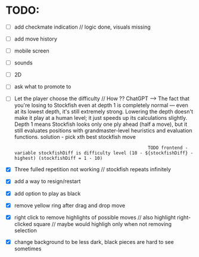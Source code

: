 
# TODO:
- [ ] add checkmate indication // logic done, visuals missing
- [ ] add move history
- [ ] mobile screen
- [ ] sounds
- [ ] 2D
- [ ] ask what to promote to
- [ ] Let the player choose the difficulty // How ??  ChatGPT --> The fact that you're losing to Stockfish even at depth 1 is completely normal — even at its lowest depth, it's
                                                                    still extremely strong. Lowering the depth doesn't make it play at a human level; it just speeds up its calculations slightly. Depth 1 means Stockfish looks only one ply ahead 
                                                                    (half a move), but it still evaluates positions with grandmaster-level heuristics and evaluation functions. solution - pick xth best stockfish move
                                                           
                                                        TODO frontend - variable stockfishDiff is difficulty level (10 - ${stockfishDiff} - highest) (stockfishDiff = 1 - 10)

- [x] Three fulled repetition not working // stockfish repeats infinitely
- [x] add a way to resign/restart
- [x] add option to play as black
- [x] remove yellow ring after drag and drop move
- [x] right click to remove highlights of possible moves // also highlight right-clicked square // maybe would highligh only when not removing selection
- [x] change background to be less dark, black pieces are hard to see sometimes
